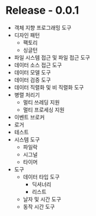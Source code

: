 # Release - 0.0.1

- 객체 지향 프로그래밍 도구
- 디자인 패턴
  - 팩토리
  - 싱글턴
- 파일 시스템 접근 및 파일 접근 도구
- 데이터 소스 접근 도구
- 데이터 모델 도구
- 데이터 검증 도구
- 데이터 직렬화 및 비 직렬화 도구
- 병렬 처리기
  - 멀티 쓰레딩 지원
  - 멀티 프로세싱 지원
- 이벤트 브로커
- 로거
- 테스트
- 시스템 도구
  - 파일락
  - 시그널
  - 타이머
- 도구
  - 데이터 타입 도구
    - 딕셔너리
    - 리스트
  - 날자 및 시간 도구
  - 동작 시간 도구
